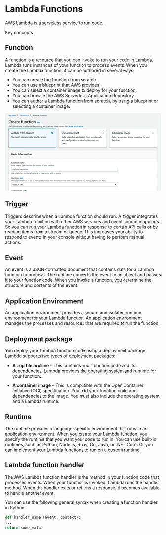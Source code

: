 # Lambda Functions

AWS Lambda is a serveless service to run code.

Key concepts

## Function

A function is a resource that you can invoke to run your code in Lambda. Lambda runs instances of your function to process events. When you create the Lambda function, it can be authored in several ways:

- You can create the function from scratch.
- You can use a blueprint that AWS provides.
- You can select a container image to deploy for your function.
- You can browse the AWS Serverless Application Repository.
- You can author a Lambda function from scratch, by using a blueprint or selecting a container image.

![alt text](resources/Lambda.png)

## Trigger

Triggers describe when a Lambda function should run. A trigger integrates your Lambda function with other AWS services and event source mappings. So you can run your Lambda function in response to certain API calls or by reading items from a stream or queue. This increases your ability to respond to events in your console without having to perform manual actions.

## Event

An event is a JSON-formatted document that contains data for a Lambda function to process. The runtime converts the event to an object and passes it to your function code. When you invoke a function, you determine the structure and contents of the event.

## Application Environment

An application environment provides a secure and isolated runtime environment for your Lambda function. An application environment manages the processes and resources that are required to run the function.

## Deployment package

You deploy your Lambda function code using a deployment package. Lambda supports two types of deployment packages:

- __A .zip file archive__ – This contains your function code and its dependencies. Lambda provides the operating system and runtime for your function.

- __A container image__ – This is compatible with the Open Container Initiative (OCI) specification. You add your function code and dependencies to the image. You must also include the operating system and a Lambda runtime.

## Runtime

The runtime provides a language-specific environment that runs in an application environment. When you create your Lambda function, you specify the runtime that you want your code to run in. You can use built-in runtimes, such as Python, Node.js, Ruby, Go, Java, or .NET Core. Or you can implement your Lambda functions to run on a custom runtime.

## Lambda function handler

The AWS Lambda function handler is the method in your function code that processes events. When your function is invoked, Lambda runs the handler method. When the handler exits or returns a response, it becomes available to handle another event.

You can use the following general syntax when creating a function handler in Python.

```python
def handler_name (event, context):
...
return some_value
```
